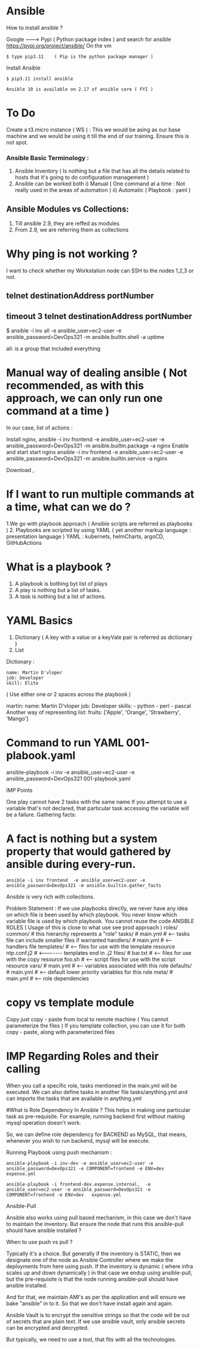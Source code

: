 # Ansible
How to install ansible ?

 Google ---> Pypi  ( Python package index ) and search for ansible 
    https://pypi.org/project/ansible/
On the vm

    $ type pip3.11    ( Pip is the python package manager )
Install Ansible

    $ pip3.11 install ansible  

    Ansible 10 is available on 2.17 of ansible core ( FYI )

# To Do

Create a t3.micro instance ( WS ) : This we would be asing as our base machine and we would be using it till the end of our training.
Ensure this is not spot.

### Ansible Basic Terminology :

1) Ansible Inventory  ( Is nothing but a file that has all the details related to hosts that it's going to do configuration management ) 
2) Ansible can be worked both 
        i) Manual     ( One command at a time : Not really used in the areas of automation )
        ii) Automatic ( Playbook : yaml )

## Ansible Modules vs Collections:

1) Till ansible 2.9, they are reffed as modules 
2) From 2.9, we are referring them as collections

# Why ping is not working ?

I want to check whether my Workstation node can SSH to the nodes 1,2,3 or not.

## telnet destinationAddress portNumber

## timeout 3 telnet destinationAddress portNumber

$ ansible -i inv all  -e ansible_user=ec2-user -e ansible_password=DevOps321 -m ansible.builtin.shell -a uptime

all: is a group that included everything

# Manual way of dealing ansible ( Not recommended, as with this approach, we can only run one command at a time )

In our case, list of actions :

Install nginx,
ansible -i inv frontend  -e ansible_user=ec2-user -e ansible_password=DevOps321 -m ansible.builtin.package -a nginx
Enable and start start nginx
ansible -i inv frontend  -e ansible_user=ec2-user -e ansible_password=DevOps321 -m ansible.builtin.service -a nginx 

Download ,

# **If I want to run multiple commands at a time, what can we do ?**

1.We go with playbook approach ( Ansible scripts are referred as playbooks )
2. Playbooks are scripted by using YAML ( yet another markup language : presentation language )
YAML : kubernets, helmCharts, argoCD, GitHubActions

# What is a playbook ?

1) A playbook is bothing byt list of plays 
2) A play is nothing but a list of tasks.
3) A task is nothing but a list of actions.

# YAML Basics

1) Dictionary    ( A key with a value or a keyVale pair is referred as dictionary )
2) List 

Dictionary :

    name: Martin D'vloper
    job: Developer
    skill: Elite
( Use either one or 2 spaces across the playbook )

martin: name: Martin D'vloper job: Developer skills: - python - perl - pascal
Another way of representing list: fruits: ['Apple', 'Orange', 'Strawberry', 'Mango']

# Command to run YAML 001-plabook.yaml
ansible-playbook -i inv -e ansible_user=ec2-user -e ansible_password=DevOps321 001-playbook.yaml

IMP Points

One play cannot have 2 tasks with the same name
If you attempt to use a variable that's not declared, that particular task accessing the variable will be a failure.
Gathering facts:

# A fact is nothing but a system property that would gathered by ansible during every-run.

    ansible -i inv frontend  -e ansible_user=ec2-user -e ansible_password=DevOps321 -m ansible.builtin.gather_facts
    
Ansible is very rich with collections.

Problem Statement :
If we use playbooks directly, we never have any idea on which file is been used by which playbook.
You never know which variable file is used by which playbook.
You cannot reuse the code
ANSIBLE ROLES ( Usage of this is close to what use see prod approach )
    roles/
        common/               # this hierarchy represents a "role"
            tasks/            #
                main.yml      #  <-- tasks file can include smaller files if warranted
            handlers/         #
                main.yml      #  <-- handlers file
            templates/        #  <-- files for use with the template resource
                ntp.conf.j2   #  <------- templates end in .j2
            files/            #
                bar.txt       #  <-- files for use with the copy resource
                foo.sh        #  <-- script files for use with the script resource
            vars/             #
                main.yml      #  <-- variables associated with this role
            defaults/         #
                main.yml      #  <-- default lower priority variables for this role
            meta/             #
                main.yml      #  <-- role dependencies

# copy vs template module

Copy just copy - paste from local to remote machine ( You cannot parameterize the files )
If you template collection, you can use it for both copy - paste, along with parameterized files

# IMP Regarding Roles and their calling
When you call a specific role, tasks mentioned in the main.yml will be executed.
We can also define tasks in another file tasks/anything.yml and can imports the tasks that are available in anything.yml

#What is Role Dependency In Ansible ?
This helps in making one particular task as pre-requisite.
For example, running backend first without making mysql operation doesn't work.

So, we can define role dependency for BACKEND as MySQL, that means, whenever you wish to run backend, mysql will be execute.

Running Playbook using push mechanism :

    ansible-playbook -i inv-dev -e ansible_user=ec2-user -e ansible_password=DevOps321 -e COMPONENT=frontend -e ENV=dev   expense.yml

    ansible-playbook -i frontend-dev.expense.internal,  -e ansible_user=ec2-user -e ansible_password=DevOps321 -e COMPONENT=frontend -e ENV=dev   expense.yml

Ansible-Pull

Ansible also works using pull based mechanism, in this case we don't have to maintain the inventory. But ensure the node that runs this ansible-pull should have ansible installed ?

When to use push vs pull ?

Typically it's a choice. But generally if the inventory is STATIC, then we designate one of the node as Ansible Controller where we make the deployments from here using push. If the inventory is dynamic ( where infra scales up and down dynamically ) in that case we endup using ansible-pull, but the pre-requisite is that the node running ansible-pull should have ansible installed.

And for that, we maintain AMI's as per the application and will ensure we bake "ansible" in to it. So that we don't have install again and again.

Ansible Vault is to encrypt the sensitive strings so that the code will be out of secrets that are plain text. If we use ansible vault, only ansible secrets can be encrypted and decrypted.

But typically, we need to use a tool, that fits with all the technologies.


